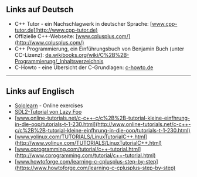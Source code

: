 ## Links auf Deutsch

* C++ Tutor - ein Nachschlagwerk in deutscher Sprache: [www.cpp-tutor.de](http://www.cpp-tutor.de)
* Offizielle C++-Webseite: [www.cplusplus.com/](http://www.cplusplus.com/)
* C++ Programmierung, ein Einführungsbuch von Benjamin Buch (unter CC-Lizenz): [de.wikibooks.org/wiki/C%2B%2B-Programmierung/_Inhaltsverzeichnis](https://de.wikibooks.org/wiki/C%2B%2B-Programmierung/_Inhaltsverzeichnis)
* C-Howto - eine Übersicht der C-Grundlagen: [c-howto.de](http://c-howto.de)

----

## Links auf Englisch

* [Sololearn](https://www.sololearn.com/) - Online exercises
* [SDL2-Tutorial von Lazy Foo](http://lazyfoo.net)
* [www.online-tutorials.net/c-c++-c/c%2B%2B-tutorial-kleine-einfhrung-in-die-oop/tutorials-t-1-230.html](http://www.online-tutorials.net/c-c++-c/c%2B%2B-tutorial-kleine-einfhrung-in-die-oop/tutorials-t-1-230.html)
* [www.yolinux.com/TUTORIALS/LinuxTutorialC++.html](http://www.yolinux.com/TUTORIALS/LinuxTutorialC++.html)
* [www.cprogramming.com/tutorial/c++-tutorial.html](http://www.cprogramming.com/tutorial/c++-tutorial.html)
* [www.howtoforge.com/learning-c-cplusplus-step-by-step](https://www.howtoforge.com/learning-c-cplusplus-step-by-step)
